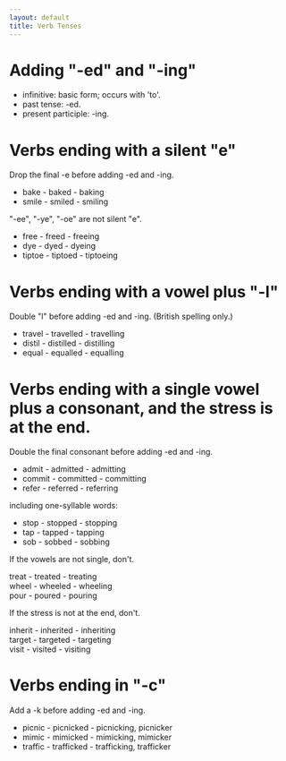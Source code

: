 ```yaml
---
layout: default
title: Verb Tenses
---
```


# Adding "-ed" and "-ing"
* infinitive: basic form; occurs with 'to'.
* past tense: -ed.
* present participle: -ing.

# Verbs ending with a silent "e"
Drop the final -e before adding -ed and -ing.

* bake - baked - baking  
* smile - smiled - smiling

"-ee", "-ye", "-oe" are not silent "e".

* free - freed - freeing  
* dye - dyed - dyeing  
* tiptoe - tiptoed - tiptoeing

# Verbs ending with a vowel plus "-l"
Double "l" before adding -ed and -ing. (British spelling only.)

* travel - travelled - travelling
* distil - distilled - distilling
* equal -  equalled - equalling

# Verbs ending with a **single vowel** plus a consonant, and **the stress** is at the end.
Double the final consonant before adding -ed and -ing.

* admit - admitted - admitting  
* commit - committed - committing  
* refer - referred - referring

including one-syllable words:

* stop - stopped - stopping  
* tap - tapped - tapping  
* sob - sobbed - sobbing

If the vowels are not single, don't.

treat - treated - treating  
wheel - wheeled - wheeling  
pour - poured - pouring

If the stress is not at the end, don't.

inherit - inherited - inheriting  
target - targeted - targeting  
visit - visited - visiting

# Verbs ending in "-c"
Add a -k before adding -ed and -ing.

* picnic - picnicked - picnicking, picnicker  
* mimic - mimicked - mimicking, mimicker  
* traffic - trafficked - trafficking, trafficker

